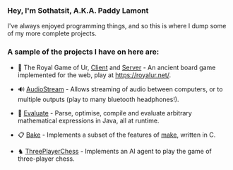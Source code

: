 ### Hey, I'm Sothatsit, A.K.A. Paddy Lamont

I've always enjoyed programming things, and so this is where I dump some of my more complete projects.

### A sample of the projects I have on here are:

- 🎲 The Royal Game of Ur, [Client](https://github.com/Sothatsit/RoyalUrClient "Royal Ur Client") and [Server](https://github.com/Sothatsit/RoyalUrServer "Royal Ur Server") -
An ancient board game implemented for the web, play at https://royalur.net/.

- 🔊 [AudioStream](https://github.com/Sothatsit/AudioStream) - Allows streaming of audio between computers, or to multiple outputs (play to many bluetooth headphones!).

- 📏 [Evaluate](https://github.com/Sothatsit/Evaluate "Evaluate") - Parse, optimise, compile and evaluate arbitrary mathematical expressions in Java, all at runtime.

- 📋 [Bake](https://github.com/Sothatsit/Bake) - Implements a subset of the features of [make](https://man7.org/linux/man-pages/man1/make.1.html), written in C.

- ♞ [ThreePlayerChess](https://github.com/Sothatsit/ThreePlayerChess) - Implements an AI agent to play the game of three-player chess.
